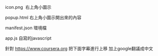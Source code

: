 icon.png  右上角小圖示

popup.html 右上角小圖示開出來的內容

manifest.json 環境檔

app.js 自寫的javascript



針對 https://www.coursera.org 把下面字幕進行上移 加上google翻議成中文
